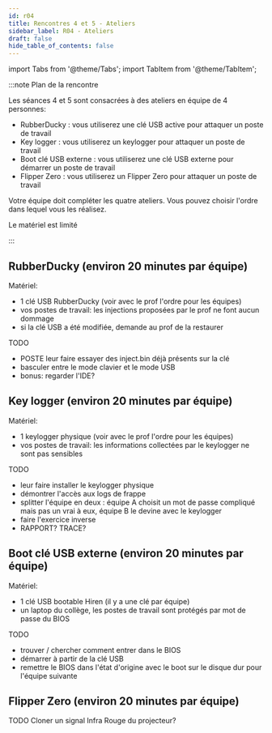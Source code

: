 ```yaml
---
id: r04
title: Rencontres 4 et 5 - Ateliers
sidebar_label: R04 - Ateliers
draft: false
hide_table_of_contents: false
---
```


import Tabs from '@theme/Tabs';
import TabItem from '@theme/TabItem';

:::note Plan de la rencontre

Les séances 4 et 5 sont consacrées à des ateliers en équipe de 4 personnes:
- RubberDucky : vous utiliserez une clé USB active pour attaquer un poste de travail
- Key logger : vous utiliserez un keylogger pour attaquer un poste de travail
- Boot clé USB externe : vous utiliserez une clé USB externe pour démarrer un poste de travail
- Flipper Zero : vous utiliserez un Flipper Zero pour attaquer un poste de travail

Votre équipe doit compléter les quatre ateliers. Vous pouvez choisir l'ordre dans lequel vous les réalisez.

Le matériel est limité

:::

## RubberDucky (environ 20 minutes par équipe)

Matériel:
- 1 clé USB RubberDucky (voir avec le prof l'ordre pour les équipes)
- vos postes de travail: les injections proposées par le prof ne font aucun dommage
- si la clé USB a été modifiée, demande au prof de la restaurer

TODO 
- POSTE leur faire essayer des inject.bin déjà présents sur la clé
- basculer entre le mode clavier et le mode USB
- bonus: regarder l'IDE?

## Key logger (environ 20 minutes par équipe)

Matériel: 
- 1 keylogger physique (voir avec le prof l'ordre pour les équipes)
- vos postes de travail: les informations collectées par le keylogger ne sont pas sensibles

TODO
- leur faire installer le keylogger physique
- démontrer l'accès aux logs de frappe
- splitter l'équipe en deux : équipe A choisit un mot de passe compliqué mais pas un vrai à eux, équipe B le devine avec le keylogger
- faire l'exercice inverse
- RAPPORT? TRACE? 

## Boot clé USB externe (environ 20 minutes par équipe)

Matériel:
- 1 clé USB bootable Hiren (il y a une clé par équipe)
- un laptop du collège, les postes de travail sont protégés par mot de passe du BIOS


TODO
- trouver / chercher comment entrer dans le BIOS
- démarrer à partir de la clé USB
- remettre le BIOS dans l'état d'origine avec le boot sur le disque dur pour l'équipe suivante

## Flipper Zero (environ 20 minutes par équipe)

TODO
Cloner un signal Infra Rouge du projecteur?